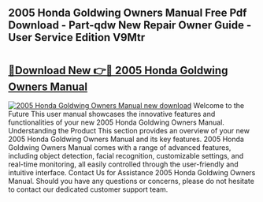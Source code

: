 ## 2005 Honda Goldwing Owners Manual Free Pdf Download - Part-qdw New Repair Owner Guide - User Service Edition V9Mtr

# <h2><a href="http://bc11679.oget.top/?id=2005+Honda+Goldwing+Owners+Manual">🔗Download New 👉🔴 2005 Honda Goldwing Owners Manual</a></h2>

[![2005 Honda Goldwing Owners Manual new download](https://i.imgur.com/5g1atiW.png)](http://bc11679.oget.top/?id=2005+Honda+Goldwing+Owners+Manual)
Welcome to the Future This user manual showcases the innovative features and functionalities of your new 2005 Honda Goldwing Owners Manual. Understanding the Product This section provides an overview of your new 2005 Honda Goldwing Owners Manual and its key features. 2005 Honda Goldwing Owners Manual comes with a range of advanced features, including object detection, facial recognition, customizable settings, and real-time monitoring, all easily controlled through the user-friendly and intuitive interface. Contact Us for Assistance 2005 Honda Goldwing Owners Manual. Should you have any questions or concerns, please do not hesitate to contact our dedicated customer support team.
